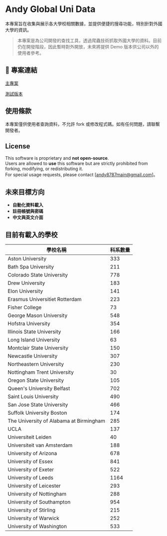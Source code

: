 # Andy Global Uni Data

本專案旨在收集與展示各大學校相關數據，並提供便捷的搜尋功能，特別針對外國大學的資訊。

> 本專案是為公司開發的查找工具，透過爬蟲技術抓取外國大學的資料。目前仍在開發階段，因此暫時對外開放，未來將提供 Demo 版本供公司以外的使用者參考。

## 📌 專案連結

[主專案](https://andy-globalunidata.github.io/main_project)

[測試版本](https://andy-globalunidata.github.io/test_project)

## 使用條款

本專案僅供使用者查詢資料，不允許 fork 或修改程式碼。如有任何問題，請聯繫開發者。

## License

This software is proprietary and **not open-source**.  
Users are allowed to **use** this software but are strictly prohibited from forking, modifying, or redistributing it.  
For special usage requests, please contact [andy8787main@gmail.com]。

## 未來目標方向

- **自動化資料載入**
- **註冊帳號與密碼**
- **中文與英文介面**

## 目前有載入的學校

| 學校名稱                          | 科系數量 |
|-----------------------------------|----------|
| Aston University                    | 333|
| Bath Spa University                 | 211|
| Colorado State University           | 778|
| Drew University                     | 183|
| Elon University                     | 141|
| Erasmus Universitiet Rotterdam      | 223|
| Fisher College                      |  73|
| George Mason University             | 548|
| Hofstra University                  | 354|
| Illinois State University           | 166|
| Long Island University              |  63|
| Montclair State University          | 150|
| Newcastle University                | 307|
| Northeastern University             | 230|
| Nottingham Trent University         |  30|
| Oregon State University             | 105|
| Queen's University Belfast          | 702|
| Saint Louis University              | 490|
| San Jose State University           | 466|
| Suffolk University Boston           | 174|
| The University of Alabama at Birmingham | 285|
| UCLA                                | 137|
| Universiteit Leiden                 |  40|
| Universiteit van Amsterdam          | 188|
| University of Arizona               | 678|
| University of Essex                 | 841|
| University of Exeter                | 522|
| University of Leeds                 |1164|
| University of Leicester             | 293|
| University of Nottingham            | 288|
| University of Southampton           | 954|
| University of Stirling              | 215|
| University of Warwick               | 252|
| University of Washington            | 533|
